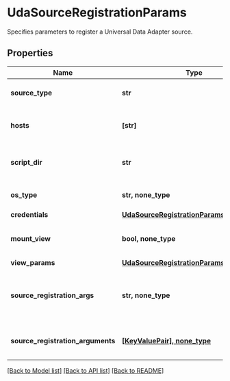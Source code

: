 # UdaSourceRegistrationParams

Specifies parameters to register a Universal Data Adapter source.

## Properties
Name | Type | Description | Notes
------------ | ------------- | ------------- | -------------
**source_type** | **str** | Specifies the source type for Universal Data Adapter source. | 
**hosts** | **[str]** | Specifies the IPs/hostnames for the nodes forming the Universal Data Adapter source cluster. | 
**script_dir** | **str** | Specifies the absolute path of scripts used to interact with the Universal Data Adapter source. | 
**os_type** | **str, none_type** | Specifies the OS type for Universal Data Adapter source. | [optional] 
**credentials** | [**UdaSourceRegistrationParamsCredentials**](UdaSourceRegistrationParamsCredentials.md) |  | [optional] 
**mount_view** | **bool, none_type** | Specifies if SMB/NFS view mounting should be enabled on source. Default value is false. | [optional] 
**view_params** | [**UdaSourceRegistrationParamsViewParams**](UdaSourceRegistrationParamsViewParams.md) |  | [optional] 
**source_registration_args** | **str, none_type** | Specifies custom arguments to be supplied to the source registration scripts. This field is deprecated. Use sourceRegistrationArguments instead. | [optional] 
**source_registration_arguments** | [**[KeyValuePair], none_type**](KeyValuePair.md) | Specifies the map of custom arguments to be supplied to the source registration scripts. | [optional] 

[[Back to Model list]](../README.md#documentation-for-models) [[Back to API list]](../README.md#documentation-for-api-endpoints) [[Back to README]](../README.md)


